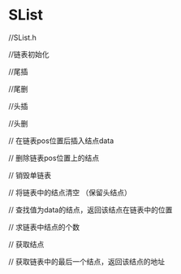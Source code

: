 # SList
//SList.h

//链表初始化

//尾插

//尾删

//头插

//头删

// 在链表pos位置后插入结点data  

// 删除链表pos位置上的结点    

// 销毁单链表

// 将链表中的结点清空 （保留头结点）

// 查找值为data的结点，返回该结点在链表中的位置 

// 求链表中结点的个数 

// 获取结点 

// 获取链表中的最后一个结点，返回该结点的地址 

